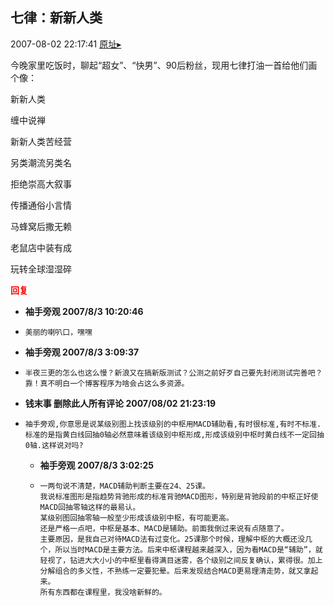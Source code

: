 ## 七律：新新人类
2007-08-02 22:17:41
[原址▸](http://www.fxgan.com/chan_time/2007_07_12/602.htm)


今晚家里吃饭时，聊起“超女”、“快男”、90后粉丝，现用七律打油一首给他们画个像：

新新人类

缠中说禅

新新人类苦经营

另类潮流另类名

拒绝崇高大叙事

传播通俗小言情

马蜂窝后撒无赖

老鼠店中装有成

玩转全球湿湿碎




**<font color='red'>回复</font>**


- **袖手旁观 2007/8/3 10:20:46**
- ```
  美丽的喇叭口，嘿嘿
  ```
- **袖手旁观 2007/8/3 3:09:37**
- ```
  半夜三更的怎么也这么慢？新浪又在搞新版测试？公测之前好歹自己要先封闭测试完善吧？靠！真不明白一个博客程序为啥会占这么多资源。
  ```
- **钱末事 删除此人所有评论  2007/08/02 21:23:19**
- ```
  袖手旁观,你意思是说某级别图上找该级别的中枢用MACD辅助看,有时很标准,有时不标准.标准的是指黄白线回抽0轴必然意味着该级别中枢形成,形成该级别中枢时黄白线不一定回抽0轴.这样说对吗?
  ```
   - **袖手旁观 2007/8/3 3:02:25**
   - ```
     一两句说不清楚，MACD辅助判断主要在24、25课。
     我说标准图形是指趋势背驰形成的标准背驰MACD图形，特别是背驰段前的中枢正好使MACD回抽零轴这样的最易认。
     某级别图回抽零轴一般至少形成该级别中枢，有可能更高。
     还是严格一点吧，中枢是基本、MACD是辅助。前面我倒过来说有点随意了。
     主要原因，是我自己对待MACD法有过变化。25课那个时候，理解中枢的大概还没几个，所以当时MACD是主要方法。后来中枢课程越来越深入，因为看MACD是“辅助”，就轻视了，钻进大大小小的中枢里看得满目迷雾，各个级别之间反复确认，累得很。加上分解组合的多义性，不熟练一定要犯晕。后来发现结合MACD更易理清走势，就又拿起来。
     所有东西都在课程里，我没啥新鲜的。
     ```
